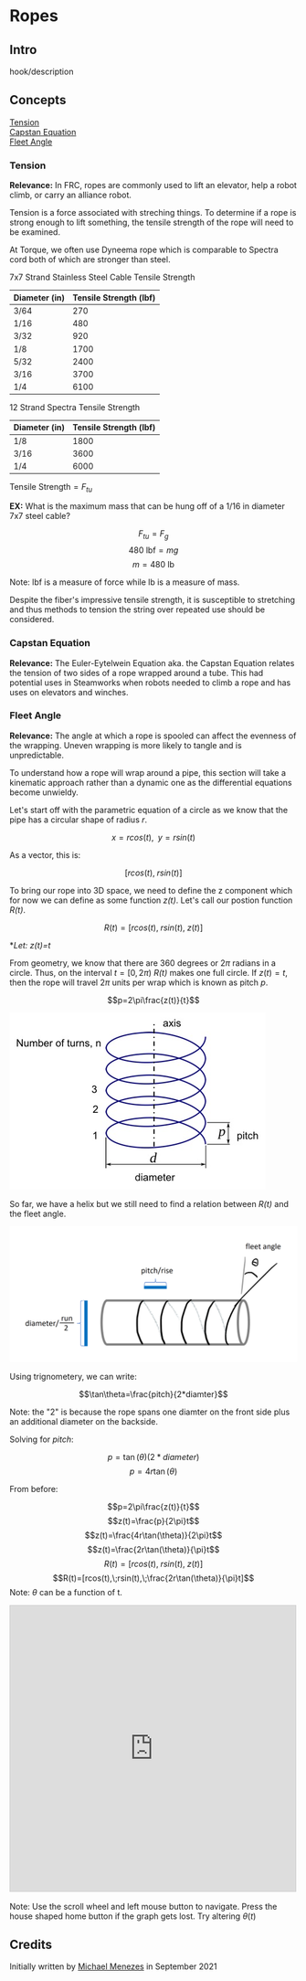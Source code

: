 # Ropes

## Intro

hook/description


## Concepts

[Tension](#tension)\
[Capstan Equation](#capstan-equation)\
[Fleet Angle](#fleet-angle)

### Tension

**Relevance:** In FRC, ropes are commonly used to lift an elevator, help a robot climb, or carry an alliance robot. 

Tension is a force associated with streching things. To determine if a rope is strong enough to lift something, the tensile strength of the rope will need to be examined.

At Torque, we often use Dyneema rope which is comparable to Spectra cord both of which are stronger than steel.

7x7 Strand Stainless Steel Cable Tensile Strength

|Diameter (in)|Tensile Strength (lbf)|
| ----------- | ----------- |
|3/64|270|
|1/16|480|
|3/32|920|
|1/8|1700|
|5/32|2400|
|3/16|3700|
|1/4|6100|

12 Strand Spectra Tensile Strength

|Diameter (in)|Tensile Strength (lbf)|
| ----------- | ----------- |
|1/8|1800|
|3/16|3600|
|1/4|6000|

$\text{Tensile Strength}=F_{tu}$

**EX:** What is the maximum mass that can be hung off of a 1/16 in diameter 7x7 steel cable?

$$F_{tu}=F_g$$
$$480\text{ lbf}=mg$$
$$m=480\text{ lb}$$

Note: lbf is a measure of force while lb is a measure of mass.

Despite the fiber's impressive tensile strength, it is susceptible to stretching and thus methods to tension the string over repeated use should be considered.

### Capstan Equation

**Relevance:** The Euler-Eytelwein Equation aka. the Capstan Equation relates the tension of two sides of a rope wrapped around a tube. This had potential uses in Steamworks when robots needed to climb a rope and has uses on elevators and winches.




### Fleet Angle

**Relevance:** The angle at which a rope is spooled can affect the evenness of the wrapping. Uneven wrapping is more likely to tangle and is unpredictable.

To understand how a rope will wrap around a pipe, this section will take a kinematic approach rather than a dynamic one as the differential equations become unwieldy. 

Let's start off with the parametric equation of a circle as we know that the pipe has a circular shape of radius *r*. 

$$x=rcos(t),\;\;y=rsin(t)$$

As a vector, this is:

$$[rcos(t),\;rsin(t)]$$

To bring our rope into 3D space, we need to define the z component which for now we can define as some function *z(t)*. Let's call our postion function *R(t)*.

$$R(t)=[rcos(t),\;rsin(t),\;z(t)]$$

**Let: z(t)=t*

From geometry, we know that there are 360 degrees or 2$\pi$ radians in a circle. Thus, on the interval $t=[0, 2\pi)$ *R(t)* makes one full circle. If $z(t)=t,$ then the rope will travel $2\pi$ units per wrap which is known as pitch *p*.

$$p=2\pi\frac{z(t)}{t}$$

![Helix Diagram](/layout/static/imgs/CAD/HelixDiagram.jpg)

So far, we have a helix but we still need to find a relation between *R(t)* and the fleet angle.

![Fleet Angle Diagram](/layout/static/imgs/CAD/FleetAngleDiagram.png)

Using trignometery, we can write:

$$\tan\theta=\frac{pitch}{2*diamter}$$

Note: the "2" is because the rope spans one diamter on the front side plus an additional diameter on the backside.

Solving for *pitch*:

$$p=\tan(\theta)(2*diameter)$$
$$p=4r\tan(\theta)$$

From before:

$$p=2\pi\frac{z(t)}{t}$$
$$z(t)=\frac{p}{2\pi}t$$
$$z(t)=\frac{4r\tan(\theta)}{2\pi}t$$
$$z(t)=\frac{2r\tan(\theta)}{\pi}t$$
$$R(t)=[rcos(t),\;rsin(t),\;z(t)]$$
$$R(t)=[rcos(t),\;rsin(t),\;\frac{2r\tan(\theta)}{\pi}t]$$
Note: $\theta$ can be a function of t.

<iframe src="https://www.geogebra.org/3d/x2rvhnrq?embed" width="500" height="500" allowfullscreen style="border: 1px solid #ccc" frameborder=0></iframe>

Note: Use the scroll wheel and left mouse button to navigate. Press the house shaped home button if the graph gets lost. Try altering $\theta(t)$

## Credits

Initially written by [Michael Menezes](https://github.com/Menezmic21/) in September 2021
